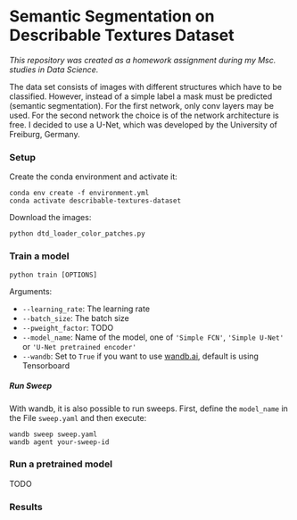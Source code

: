 # Semantic Segmentation on Describable Textures Dataset
*This repository was created as a homework assignment during my Msc. studies in Data Science.*

The data set consists of images with different structures which have to be classified. However, 
instead of a simple label a mask must be predicted (semantic segmentation).
For the first network, only conv layers may be used. For the second network the choice is 
of the network architecture is free. I decided to use a U-Net, which was developed by the 
University of Freiburg, Germany.

### Setup
Create the conda environment and activate it:
```shell script
conda env create -f environment.yml
conda activate describable-textures-dataset
```

Download the images:
```shell script
python dtd_loader_color_patches.py
```

### Train a model
```shell script
python train [OPTIONS]
```

Arguments:
- `--learning_rate`: The learning rate
- `--batch_size`: The batch size
- `--pweight_factor`: TODO
- `--model_name`: Name of the model, one of `'Simple FCN'`, `'Simple U-Net'` or `'U-Net pretrained encoder'`
- `--wandb`: Set to `True` if you want to use [wandb.ai](wandb.ai), default is using Tensorboard

##### Run Sweep
With wandb, it is also possible to run sweeps. First, define the `model_name` in the
File `sweep.yaml` and then execute:

```
wandb sweep sweep.yaml
wandb agent your-sweep-id
```

### Run a pretrained model
TODO

### Results
